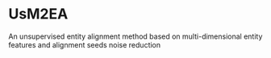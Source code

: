# UsM2EA
An unsupervised entity alignment method based on multi-dimensional entity features and alignment seeds noise reduction
